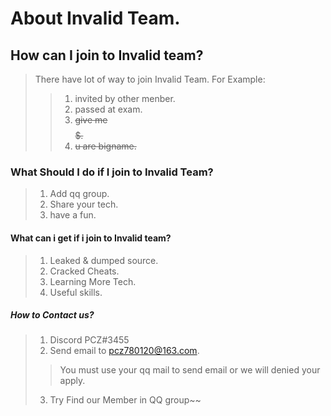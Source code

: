 # About Invalid Team.

<!--
Learning more tech and make friend.
-->

## How can I join to Invalid team?
> There have lot of way to join Invalid Team.
> For Example:
>> 1. invited by other menber.
>> 2. passed at exam.
>> 3. ~~give me $$$$$$$$$.~~
>> 4. ~~u are bigname.~~

### What Should I do if I join to Invalid Team?
> 1. Add qq group.
> 2. Share your tech.
> 3. have a fun.

#### What can i get if i join to Invalid team?
> 1. Leaked & dumped source.
> 2. Cracked Cheats.
> 3. Learning More Tech.
> 4. Useful skills.

##### How to Contact us?
> 1. Discord PCZ#3455
> 2. Send email to pcz780120@163.com.
>> You must use your qq mail to send email or we will denied your apply.
> 3. Try Find our Member in QQ group~~

